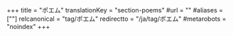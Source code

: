 +++
title = "ポエム"
translationKey = "section-poems"
#url = ""
#aliases = [""]
relcanonical = "tag/ポエム"
redirectto = "/ja/tag/ポエム"
#metarobots = "noindex"
+++
